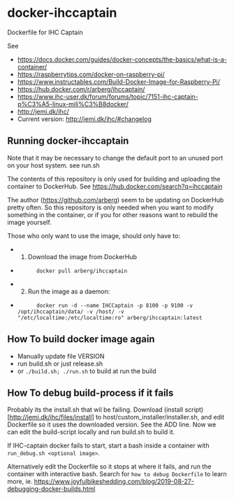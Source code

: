 # docker-ihccaptain
Dockerfile for IHC Captain

See 
* https://docs.docker.com/guides/docker-concepts/the-basics/what-is-a-container/
* https://raspberrytips.com/docker-on-raspberry-pi/
* https://www.instructables.com/Build-Docker-Image-for-Raspberry-Pi/
* https://hub.docker.com/r/arberg/ihccaptain/
* https://www.ihc-user.dk/forum/forums/topic/7151-ihc-captain-p%C3%A5-linux-milj%C3%B8docker/
* http://jemi.dk/ihc/
* Current version: http://jemi.dk/ihc/#changelog

## Running docker-ihccaptain

Note that it may be necessary to change the default port to an unused port on your host system. see run.sh

The contents of this repository is only used for building and uploading the container to DockerHub. See https://hub.docker.com/search?q=ihccaptain

The author (https://github.com/arberg) seem to be updating on DockerHub pretty often. So this repository is only needed when you want to modify something in the container, or if you for other reasons want to rebuild the image yourself.

Those who only want to use the image, should only have to:
* 1. Download the image from DockerHub
*           docker pull arberg/ihccaptain
* 2. Run the image as a daemon:
*           docker run -d --name IHCCaptain -p 8100 -p 9100 -v /opt/ihccaptain/data/ -v /host/ -v "/etc/localtime:/etc/localtime:ro" arberg/ihccaptain:latest

## How To build docker image again

* Manually update file VERSION
* run build.sh or just release.sh
* or `./build.sh; ./run.sh` to build at run the build

## How To debug build-process if it fails

Probably its the install.sh that wil be failing. Download (install script)[http://jemi.dk/ihc/files/install] to host/custom_installer/installer.sh, and edit Dockerfile so it uses the downloaded version. See the ADD line. Now we can edit the build-script locally and run build.sh to build it.

If IHC-captain docker fails to start, start a bash inside a container with `run_debug.sh <optional image>`.

Alternatively edit the Dockerfile so it stops at where it fails, and run the container with interactive bash. Search for `how to debug Dockerfile` to learn more, ie. https://www.joyfulbikeshedding.com/blog/2019-08-27-debugging-docker-builds.html
